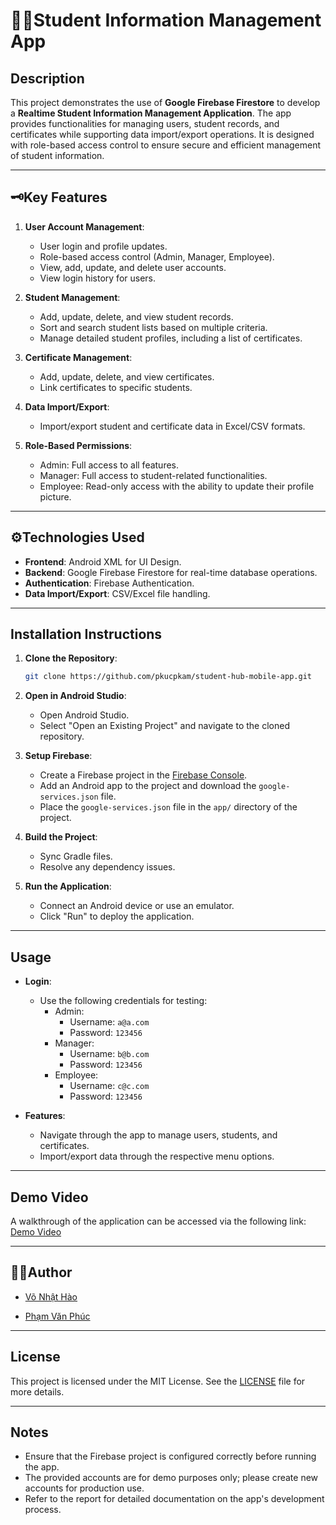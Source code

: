 # 🧑‍🎓Student Information Management App

## Description
This project demonstrates the use of **Google Firebase Firestore** to develop a **Realtime Student Information Management Application**. The app provides functionalities for managing users, student records, and certificates while supporting data import/export operations. It is designed with role-based access control to ensure secure and efficient management of student information.

---

## 🗝️Key Features
1. **User Account Management**:
   - User login and profile updates.
   - Role-based access control (Admin, Manager, Employee).
   - View, add, update, and delete user accounts.
   - View login history for users.

2. **Student Management**:
   - Add, update, delete, and view student records.
   - Sort and search student lists based on multiple criteria.
   - Manage detailed student profiles, including a list of certificates.

3. **Certificate Management**:
   - Add, update, delete, and view certificates.
   - Link certificates to specific students.

4. **Data Import/Export**:
   - Import/export student and certificate data in Excel/CSV formats.

5. **Role-Based Permissions**:
   - Admin: Full access to all features.
   - Manager: Full access to student-related functionalities.
   - Employee: Read-only access with the ability to update their profile picture.

---

## ⚙️Technologies Used
- **Frontend**: Android XML for UI Design.
- **Backend**: Google Firebase Firestore for real-time database operations.
- **Authentication**: Firebase Authentication.
- **Data Import/Export**: CSV/Excel file handling.

---

## Installation Instructions
1. **Clone the Repository**:
   ```bash
   git clone https://github.com/pkucpkam/student-hub-mobile-app.git
   ```

2. **Open in Android Studio**:
   - Open Android Studio.
   - Select "Open an Existing Project" and navigate to the cloned repository.

3. **Setup Firebase**:
   - Create a Firebase project in the [Firebase Console](https://console.firebase.google.com/).
   - Add an Android app to the project and download the `google-services.json` file.
   - Place the `google-services.json` file in the `app/` directory of the project.

4. **Build the Project**:
   - Sync Gradle files.
   - Resolve any dependency issues.

5. **Run the Application**:
   - Connect an Android device or use an emulator.
   - Click "Run" to deploy the application.

---

## Usage
- **Login**:
  - Use the following credentials for testing:
    - Admin: 
      - Username: `a@a.com`
      - Password: `123456`
    - Manager:
      - Username: `b@b.com`
      - Password: `123456`
    - Employee:
      - Username: `c@c.com`
      - Password: `123456`

- **Features**:
  - Navigate through the app to manage users, students, and certificates.
  - Import/export data through the respective menu options.

---

## Demo Video
A walkthrough of the application can be accessed via the following link:
[Demo Video](https://www.youtube.com/watch?v=sAt_ONX6kqk)

---

## 🧑‍💻Author
* [Võ Nhật Hào](https://github.com/nhathao512)

* [Phạm Văn Phúc](https://github.com/pkucpkam)

---

## License
This project is licensed under the MIT License. See the [LICENSE](LICENSE.md) file for more details.

---

## Notes
- Ensure that the Firebase project is configured correctly before running the app.
- The provided accounts are for demo purposes only; please create new accounts for production use. 
- Refer to the report for detailed documentation on the app's development process.
